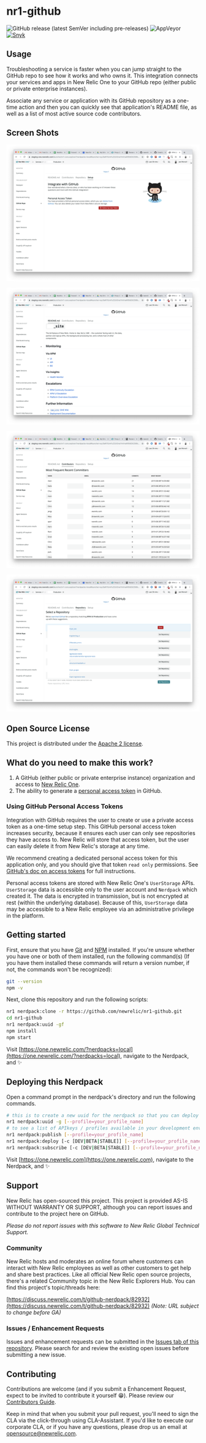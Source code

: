 # nr1-github

![GitHub release (latest SemVer including pre-releases)](https://img.shields.io/github/v/release/newrelic/nr1-github?include_prereleases&sort=semver) ![AppVeyor](https://img.shields.io/appveyor/ci/newrelic/nr1-github) [![Snyk](https://snyk.io/test/github/newrelic/nr1-github/badge.svg)](https://snyk.io/test/github/newrelic/nr1-github)

## Usage

Troubleshooting a service is faster when you can jump straight to the GitHub
repo to see how it works and who owns it. This integration connects your
services and apps in New Relic One to your GitHub repo (either public or
private enterprise instances).

Associate any service or application with its GitHub repository as a one-time action
and then you can quickly see that application's README file, as well as a list
of most active source code contributors.

## Screen Shots

![screenshot 1](./screenshots/screenshot_01.png)

![screenshot 2](./screenshots/screenshot_02.png)

![screenshot 3](./screenshots/screenshot_03.png)

![screenshot 4](./screenshots/screenshot_04.png)

## Open Source License

This project is distributed under the [Apache 2 license](LICENSE).

## What do you need to make this work?

1. A GitHub (either public or private enterprise instance) organization and access to [New Relic One](https://newrelic.com/platform).
2. The ability to generate a [personal access token](https://help.github.com/en/articles/creating-a-personal-access-token-for-the-command-line) in GitHub.

### Using GitHub Personal Access Tokens

Integration with GitHub requires the user to create or use a private
access token as a one-time setup step. This GitHub personal access token
increases security, because it ensures each user can only see repositories
they have access to. New Relic will store that access token, but the user
can easily delete it from New Relic's storage at any time.

We recommend creating a dedicated personal access token for this application only,
and you should give that token `read only` permissions. See
[GitHub's doc on access tokens](https://help.github.com/en/articles/creating-a-personal-access-token-for-the-command-line)
for full instructions.

Personal access tokens are stored with New Relic One's `UserStorage`
APIs. `UserStorage` data is accessible only to the user account and `Nerdpack` which created it. The data is encrypted in transmission, but is not encrypted at rest (within the underlying database). Because of this, `UserStorage` data may be accessible to a New Relic employee via an administrative privilege in the platform.

## Getting started
First, ensure that you have [Git](https://git-scm.com/book/en/v2/Getting-Started-Installing-Git) and [NPM](https://www.npmjs.com/get-npm) installed. If you're unsure whether you have one or both of them installed, run the following command(s) (If you have them installed these commands will return a version number, if not, the commands won't be recognized):

```bash
git --version
npm -v
```

Next, clone this repository and run the following scripts:

```bash
nr1 nerdpack:clone -r https://github.com/newrelic/nr1-github.git
cd nr1-github
nr1 nerdpack:uuid -gf
npm install
npm start
```

Visit [https://one.newrelic.com/?nerdpacks=local](https://one.newrelic.com/?nerdpacks=local), navigate to the Nerdpack, and :sparkles:

## Deploying this Nerdpack

Open a command prompt in the nerdpack's directory and run the following commands.

```bash
# this is to create a new uuid for the nerdpack so that you can deploy it to your account
nr1 nerdpack:uuid -g [--profile=your_profile_name]
# to see a list of APIkeys / profiles available in your development environment, run nr1 credentials:list
nr1 nerdpack:publish [--profile=your_profile_name]
nr1 nerdpack:deploy [-c [DEV|BETA|STABLE]] [--profile=your_profile_name]
nr1 nerdpack:subscribe [-c [DEV|BETA|STABLE]] [--profile=your_profile_name]
```

Visit [https://one.newrelic.com](https://one.newrelic.com), navigate to the Nerdpack, and :sparkles:

## Support

New Relic has open-sourced this project. This project is provided AS-IS WITHOUT WARRANTY OR SUPPORT, although you can report issues and contribute to the project here on GitHub.

_Please do not report issues with this software to New Relic Global Technical Support._

### Community

New Relic hosts and moderates an online forum where customers can interact with New Relic employees as well as other customers to get help and share best practices. Like all official New Relic open source projects, there's a related Community topic in the New Relic Explorers Hub. You can find this project's topic/threads here:

[https://discuss.newrelic.com/t/github-nerdpack/82932](https://discuss.newrelic.com/t/github-nerdpack/82932)
*(Note: URL subject to change before GA)*

### Issues / Enhancement Requests

Issues and enhancement requests can be submitted in the [Issues tab of this repository](../../issues). Please search for and review the existing open issues before submitting a new issue.

## Contributing

Contributions are welcome (and if you submit a Enhancement Request, expect to be invited to contribute it yourself :grin:). Please review our [Contributors Guide](CONTRIBUTING.md).

Keep in mind that when you submit your pull request, you'll need to sign the CLA via the click-through using CLA-Assistant. If you'd like to execute our corporate CLA, or if you have any questions, please drop us an email at opensource@newrelic.com.
